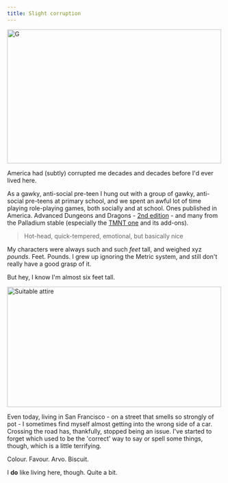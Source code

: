 ```yaml
---
title: Slight corruption
---
```


<a href="http://www.flickr.com/photos/wafer/5654202065/" title="G by waferbaby, on Flickr"><img src="http://farm6.staticflickr.com/5141/5654202065_8ef41a23a0.jpg" width="500" height="313" alt="G"></a>

America had (subtly) corrupted me decades and decades before I'd ever lived here.

As a gawky, anti-social pre-teen I hung out with a group of gawky, anti-social pre-teens at primary school, and we spent an awful lot of time playing role-playing games, both socially and at school. Ones published in America. Advanced Dungeons and Dragons - [2nd edition](http://en.wikipedia.org/wiki/Editions_of_Dungeons_%26_Dragons#Advanced_Dungeons_.26_Dragons_2nd_edition "The Wikipedia entry for AD&D 2nd Edition.") - and many from the Palladium stable (especially the [TMNT one](http://en.wikipedia.org/wiki/Teenage_Mutant_Ninja_Turtles_%26_Other_Strangeness "The Wikipedia entry for the TMNT RPG.") and its add-ons).

> Hot-head, quick-tempered, emotional, but basically nice

My characters were always such and such *feet* tall, and weighed xyz *pounds*. Feet. Pounds. I grew up ignoring the Metric system, and still don't really have a good grasp of it.

But hey, I know I'm almost six feet tall.

<a href="http://www.flickr.com/photos/wafer/1209877686/" title="Suitable attire by waferbaby, on Flickr"><img src="http://farm2.staticflickr.com/1151/1209877686_0d4a1771f9.jpg" width="500" height="281" alt="Suitable attire"></a>

Even today, living in San Francisco - on a street that smells so strongly of pot - I sometimes find myself almost getting into the wrong side of a car. Crossing the road has, thankfully, stopped being an issue. I've started to forget which used to be the 'correct' way to say or spell some things, though, which is a little terrifying.

Colour. Favour. Arvo. Biscuit.

I **do** like living here, though. Quite a bit.